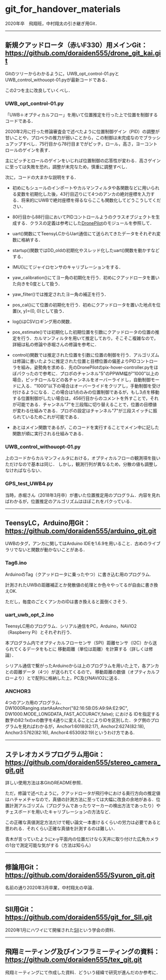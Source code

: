 # git_for_handover_materials
2020年卒　飛翔班，中村翔太の引き継ぎ用Git．

*** 

## 新規クアッドロータ（赤いF330）用メインGit：https://github.com/doraiden555/drone_git_kai.git
Gitのツリーからわかるように，UWB_opt_control-01.pyとUWB_control_withouopt-01.pyが最新コードである．


この2つを主に改良していくべし．


### UWB_opt_control-01.py
「UWB＋オプティカルフロー」を用いて位置推定を行った上で位置を制御するコードである．


2020年2月に行った修論審査会で述べたように位置制御ゲイン（PID）の調整が甘いことや，プロペラの推力が弱いことから，この制御は未完成なのでブラッシュアップすべし．75行目から78行目までがピッチ，ロール，高さ，ヨーコントロールのゲインを表す．


主にピッチとロールのゲインをいじれば位置制御の応答性が変わる．高さゲインに至っては失敗を恐れ，調整が未完なため，慎重に調整すべし．


次に，コードの大まかな説明をする．


  - 初めにもシュールのインポートやカルマンフィルタや各関数などに用いられる変数を初期化した後，43行目辺りにて4つのアンカの絶対座標を入力する．将来的にUWBで絶対座標を得るならここも関数化してどうこうしてください．


  - 80行目から88行目においてPIDコントロールようのクラスオブジェクトを生成する．クラスの定義は参考にした[DronePilot](https://github.com/doraiden555/DronePilot.git)のモジュールを参照して．


  - uart()関数にてTeensyLCからUart通信にて送られてきたデータをそれぞれ変数に格納する．


  - startup()関数ではDD_oldの初期化やスレッド化したuart()関数を動かすなどする．


  - IMU()にてジャイロセンサのキャリブレーションをする．


  - yaw_calibration()にてヨー角の初期化を行う．初めにクアッドロータを置いた向きを0度として扱う．


  - yaw_filter()では推定されたヨー角の補正を行う．


  - pos_cal()にて位置の初期化を行う．初めにクアッドロータを置いた地点を位置(x, y)=(0, 0)として扱う．


  - log()はCSVロギング用の関数．


  - pos_estimate()では初期化した初期位置を引数にクアッドロータの位置の推定を行う．カルマンフィルタを用いて推定しており，そこそこ複雑なので，詳細は私の修論や赤堀さんの修論を参考に．


  - control()関数では推定された位置を引数に位置の制御を行う．アルゴリズムは修論に書いたように推定された位置と目標位置の偏差よりPIDコントローラを組み，姿勢角を求める．先のDronePilotのpix-hover-controller.pyをほぼパクったので参考に．プロポのチャンネル"5"のPPWM幅が"1000"以上の場合，ピッチロールなどの各チャンネルをオーバーライドし，自動制御モードに入る．"1000"以下の場合はオーバーライドをクリアし，手動制御を受け付けるようになる．この場合は1点のみの位置制御であるが，もし3点を移動する位置制御がしたい場合は，456行目からのコメントを外すことで，それが可能である．チャンネル"7"を三段階に切り替えることで，位置の目標値が変わる仕組みである．プロポの設定はチャンネル"7"が三段スイッチに振られているためこれが可能である．


  - あとはメイン関数であるが，このコードを実行することでメイン中に記した関数が順に実行される仕組みである．


### UWB_control_withouopt-01.py
上のコードからカルマンフィルタにおける，オプティカルフローの観測項を抜いただけなので基本は同じ．
しかし，観測行列が異なるため，分散の値も調整しなければならない．

### GPS_test_UWB4.py
当時，赤堀さん（2018年3月卒）が書いた位置推定用のプログラム．内容を見ればわかるが，位置推定のアルゴリズムはほぼこれをパクっている．

***

## TeensyLC，Arduino用Git：https://github.com/doraiden555/arduino_git.git
UWBのタグ，アンカに関してはArduino IDEを1.6.9を用いること．古めのライブラリでないと関数が動かないことがある．

### Tag6.ino
ArduinoのTag（クアッドロータに乗ったやつ）に書き込む用のプログラム.


計測されたUWBの距離補正とか発散値の処理とか色々やってるが自由に書き換えOK.


ただし，毎度のごとくアンカのIDは書き換えると面倒くさそう．


### uart_uwb_opt_2.ino
TeensyLC用のプログラム．シリアル通信をPC，Arduino，NAVIO2（Raspberry Pi）とそれぞれ行う．


本プログラム内でオプティカルフローセンサ（SPI）距離センサ（I2C）から送られてくるデータをもとに
移動距離（単位は距離）を計算する（詳しくは修論）．


シリアル通信で繋がったArduinoからは上のプログラムを用いた上で，各アンカとの距離データ（4つ）が送られてくるので，
移動距離の数値（オプティカルフローより）とで配列に格納した上，PC及びNAVIO2に送る．

### ANCHOR3
4つのアンカ用のプログラム．  DW1000Ranging.startAsAnchor("82:16:5B:D5:A9:9A:E2:9C", DW1000.MODE_LONGDATA_FAST_ACCURACY,false);  における
IDを指定する数字の82:1xのxの数字を4通りに変えることによりIDを区別した．タグ側のプログラムを見ればわかるが，Anchor1:6018(82:17), Anchor2:6274(82:18), Anchor3:5762(82:16), Anchor4:6530(82:19)というわけ方である.

***

## ステレオカメラプログラム用Git：https://github.com/doraiden555/stereo_camera_git.git
詳しい使用方法は本GitのREADME参照．

ただ，修論で述べたように，クアッドロータが飛行中における奥行方向の推定値はハチャメチャなので，真値の計測方法に至っては大幅に改良の余地がある．位置計測アルゴリズム（プログラムであったりマーカーの検出方法であったり）やチェスボードを用いたキャリブレーションの方法など．

この正確な真値測定方法だけで軽い論文一本書けるくらいの労力は必要であると思われる．それくらい正確な真値を計測するのは難しい．

青木が言っていたようにx-y平面内の位置だけなら天井に取り付けた広角カメラの1台で測定可能な気がする（方法は知らん）

***

## 修論用Git：https://github.com/doraiden555/Syuron_git.git
名前の通り2020年3月卒業，中村翔太の卒論．

***

## SII用Git：https://github.com/doraiden555/git_for_SII.git
2020年1月にハワイにて開催された[SII](https://sice-si.org/conf/SII2020/)という学会の資料．

***

## 飛翔ミーティング及びインフラミーティングの資料：https://github.com/doraiden555/tex_git.git
飛翔ミーティングにて作成した資料．どういう経緯で研究が進んだのか参考に．


